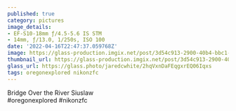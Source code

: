 ```yaml
---
published: true
category: pictures
image_details:
- EF-S10-18mm ƒ/4.5-5.6 IS STM
- 14mm, ƒ/13.0, 1/250s, ISO 100
date: '2022-04-16T22:47:37.059768Z'
image: https://glass-production.imgix.net/post/3d54c913-2900-40b4-bbc1-1500b614d7f1/original?auto=format&fit=max&fm=jpg&h=2048&w=2048&s=b92f764f639cf525eb013089009d850f
thumbnail_url: https://glass-production.imgix.net/post/3d54c913-2900-40b4-bbc1-1500b614d7f1/original?auto=format&fm=jpg&h=640&w=640&s=46cdd0bda0f1e72eb5637160d991d539
glass_url: https://glass.photo/jaredcwhite/2hqVxnDaFEqgxrEQ06Iqxs
tags: oregonexplored nikonzfc
---
```


Bridge Over the River Siuslaw  
#oregonexplored #nikonzfc
